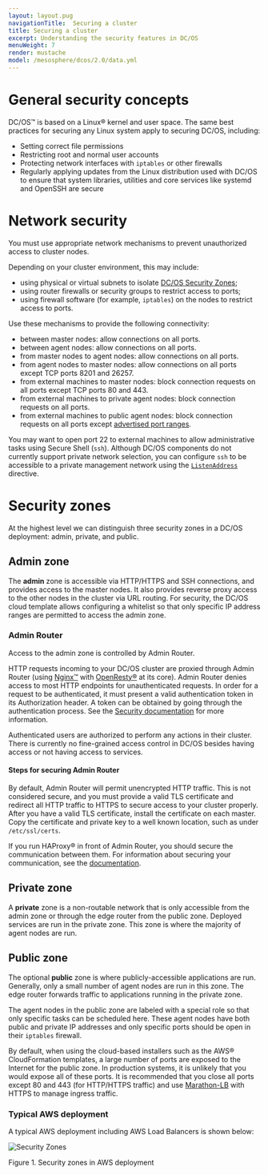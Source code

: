 ```yaml
---
layout: layout.pug
navigationTitle:  Securing a cluster
title: Securing a cluster
excerpt: Understanding the security features in DC/OS
menuWeight: 7
render: mustache
model: /mesosphere/dcos/2.0/data.yml
---
```


# General security concepts

DC/OS&trade; is based on a Linux&reg; kernel and user space. The same best practices for
securing any Linux system apply to securing DC/OS, including:
- Setting correct file permissions
- Restricting root and normal user accounts
- Protecting network interfaces with `iptables` or other firewalls
- Regularly applying updates from the Linux distribution used with DC/OS to ensure that system
libraries, utilities and core services like systemd and OpenSSH are secure

# Network security

You must use appropriate network mechanisms to prevent unauthorized access to cluster nodes.

Depending on your cluster environment, this may include:
- using physical or virtual subnets to isolate [DC/OS Security Zones](#security-zones);
- using router firewalls or security groups to restrict access to ports;
- using firewall software (for example, `iptables`) on the nodes to restrict access to ports.

Use these mechanisms to provide the following connectivity:
- between master nodes: allow connections on all ports.
- between agent nodes: allow connections on all ports.
- from master nodes to agent nodes: allow connections on all ports.
- from agent nodes to master nodes: allow connections on all ports except TCP ports 8201 and 26257.
- from external machines to master nodes: block connection requests on all ports except TCP ports 80 and 443.
- from external machines to private agent nodes: block connection requests on all ports.
- from external machines to public agent nodes: block connection requests on all ports except [advertised port ranges](/mesosphere/dcos/2.0/installing/production/system-requirements/ports/#agent).

You may want to open port 22 to external machines to allow administrative tasks using Secure Shell (`ssh`).
Although DC/OS components do not currently support private network selection, you can configure
`ssh` to be accessible to a private management network using the [`ListenAddress`](https://man.openbsd.org/sshd_config#ListenAddress) directive.

# Security zones

At the highest level we can distinguish three security zones in a DC/OS deployment: admin, private, and public.

## Admin zone

The **admin** zone is accessible via HTTP/HTTPS and SSH connections, and
provides access to the master nodes. It also provides reverse proxy access to
the other nodes in the cluster via URL routing. For security, the DC/OS cloud
template allows configuring a whitelist so that only specific IP address
ranges are permitted to access the admin zone.

### Admin Router

Access to the admin zone is controlled by Admin Router.

HTTP requests incoming to your DC/OS cluster are proxied through Admin Router (using [Nginx&trade;](http://nginx.org) with [OpenResty&reg;](https://openresty.org) at its core). Admin Router denies access to most HTTP endpoints for unauthenticated requests. In order for a request to be authenticated, it must present a valid authentication token in its Authorization header. A token can be obtained by going through the authentication process. See the [Security documentation](/mesosphere/dcos/2.0/security/) for more information.

Authenticated users are authorized to perform any actions in their cluster. There is currently no fine-grained access control in DC/OS besides having access or not having access to services.

#### Steps for securing Admin Router

By default, Admin Router will permit unencrypted HTTP traffic. This is not considered secure, and you must provide a valid TLS certificate and redirect all HTTP traffic to HTTPS to secure access to your cluster properly. After you have a valid TLS certificate, install the certificate on each master. Copy the certificate and private key to a well known location, such as under `/etc/ssl/certs`.

If you run HAProxy&reg; in front of Admin Router, you should secure the communication between them. For information about securing your communication, see the [documentation](/mesosphere/dcos/2.0/security/ent/tls-ssl/haproxy-adminrouter/).

## Private zone

A **private** zone is a non-routable network that is only accessible from
the admin zone or through the edge router from the public zone. Deployed
services are run in the private zone. This zone is where the majority of agent
nodes are run.

## Public zone

The optional **public** zone is where publicly-accessible applications are run. Generally, only a small number of agent nodes are run in this zone. The edge router forwards traffic to applications running in the private zone.

The agent nodes in the public zone are labeled with a special role so that only specific tasks can be scheduled here. These agent nodes have both public and private IP addresses and only specific ports should be open in their
`iptables` firewall.

By default, when using the cloud-based installers such as the AWS&reg; CloudFormation templates, a large number of ports are exposed to the Internet for the public zone. In production systems, it is unlikely that you would expose all of these ports. It is recommended that you close all ports except 80 and 443 (for HTTP/HTTPS traffic) and use [Marathon-LB](/mesosphere/dcos/services/marathon-lb/latest/) with HTTPS to manage ingress traffic.

### Typical AWS deployment

A typical AWS deployment including AWS Load Balancers is shown below:

![Security Zones](/mesosphere/dcos/2.0/img/security-zones.jpg)

Figure 1. Security zones in AWS deployment
